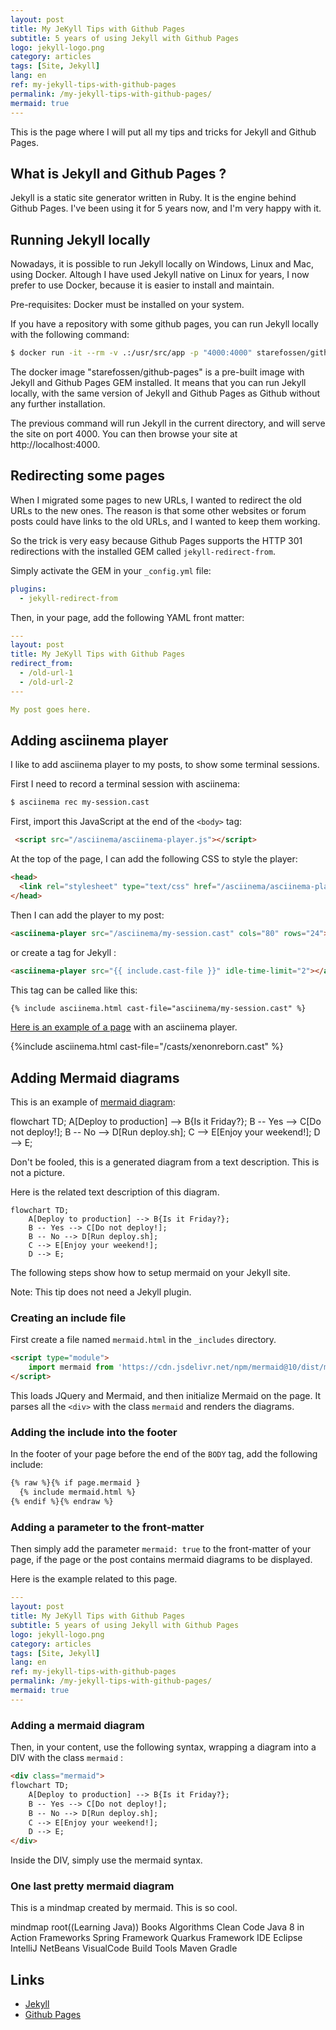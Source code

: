 ```yaml
---
layout: post
title: My JeKyll Tips with Github Pages
subtitle: 5 years of using Jekyll with Github Pages
logo: jekyll-logo.png
category: articles
tags: [Site, Jekyll]
lang: en
ref: my-jekyll-tips-with-github-pages
permalink: /my-jekyll-tips-with-github-pages/
mermaid: true
---
```


<div class="intro" markdown='1'>
This is the page where I will put all my tips and tricks for Jekyll and Github Pages.
</div>
<!--excerpt-->


## What is Jekyll and Github Pages ?

Jekyll is a static site generator written in Ruby. It is the engine behind Github Pages.
I've been using it for 5 years now, and I'm very happy with it.

## Running Jekyll locally

Nowadays, it is possible to run Jekyll locally on Windows, Linux and Mac, using Docker.
Altough I have used Jekyll native on Linux for years, I now prefer to use Docker, because it is easier to install and maintain.

Pre-requisites: Docker must be installed on your system.

If you have a repository with some github pages, you can run Jekyll locally with the following command:

```bash
$ docker run -it --rm -v .:/usr/src/app -p "4000:4000" starefossen/github-pages
```

The docker image "starefossen/github-pages" is a pre-built image with Jekyll and Github Pages GEM installed. It means that you can run Jekyll locally, with the same version of Jekyll and Github Pages as Github without any further installation.

The previous command will run Jekyll in the current directory, and will serve the site on port 4000. You can then browse your site at http://localhost:4000.

## Redirecting some pages

When I migrated some pages to new URLs, I wanted to redirect the old URLs to the new ones. The reason is that some other websites or forum posts could have links to the old URLs, and I wanted to keep them working.

So the trick is very easy because Github Pages supports the HTTP 301 redirections with the installed GEM called `jekyll-redirect-from`.

Simply activate the GEM in your `_config.yml` file:

```yaml
plugins:
  - jekyll-redirect-from
```

Then, in your page, add the following YAML front matter:

```yaml
---
layout: post
title: My JeKyll Tips with Github Pages
redirect_from:
  - /old-url-1
  - /old-url-2
---

My post goes here.
```

## Adding asciinema player

I like to add asciinema player to my posts, to show some terminal sessions. 

First I need to record a terminal session with asciinema:

```bash
$ asciinema rec my-session.cast
```

First, import this JavaScript at the end of the `<body>` tag:

```html
 <script src="/asciinema/asciinema-player.js"></script>  
```

At the top of the page, I can add the following CSS to style the player:

```html
<head>
  <link rel="stylesheet" type="text/css" href="/asciinema/asciinema-player.css">
</head>
```

Then I can add the player to my post:
  
```html
<asciinema-player src="/asciinema/my-session.cast" cols="80" rows="24"></asciinema-player>
```

or create a tag for Jekyll :

```html
<asciinema-player src="{{ include.cast-file }}" idle-time-limit="2"></asciinema-player>
```

This tag can be called like this:
  
```html
{% include asciinema.html cast-file="asciinema/my-session.cast" %}
```

[Here is an example of a page](/Xenon-Reborn) with an asciinema player.

{%include asciinema.html cast-file="/casts/xenonreborn.cast" %}

## Adding Mermaid diagrams

This is an example of [mermaid diagram](http://mermaid.js.org/):  

<div class="mermaid">
flowchart TD;
    A[Deploy to production] --> B{Is it Friday?};
    B -- Yes --> C[Do not deploy!];
    B -- No --> D[Run deploy.sh];
    C --> E[Enjoy your weekend!];
    D --> E;
</div>

Don't be fooled, this is a generated diagram from a text description. This is not a picture.

Here is the related text description of this diagram.

```text
flowchart TD;
    A[Deploy to production] --> B{Is it Friday?};
    B -- Yes --> C[Do not deploy!];
    B -- No --> D[Run deploy.sh];
    C --> E[Enjoy your weekend!];
    D --> E;
```

The following steps show how to setup mermaid on your Jekyll site.

Note: This tip does not need a Jekyll plugin.

### Creating an include file

First create a file named `mermaid.html` in the `_includes` directory.

```html
<script type="module">
    import mermaid from 'https://cdn.jsdelivr.net/npm/mermaid@10/dist/mermaid.esm.min.mjs';
</script>
```

This loads JQuery and Mermaid, and then initialize Mermaid on the page.
It parses all the `<div>` with the class `mermaid` and renders the diagrams.

### Adding the include into the footer

In the footer of your page before the end of the `BODY` tag, add the following include:

```html
{% raw %}{% if page.mermaid }
  {% include mermaid.html %}
{% endif %}{% endraw %}
```

### Adding a parameter to the front-matter

Then simply add the parameter `mermaid: true` to the front-matter of your page, if the page or the post contains mermaid diagrams to be displayed.

Here is the example related to this page.

```yaml 
---
layout: post
title: My JeKyll Tips with Github Pages
subtitle: 5 years of using Jekyll with Github Pages
logo: jekyll-logo.png
category: articles
tags: [Site, Jekyll]
lang: en
ref: my-jekyll-tips-with-github-pages
permalink: /my-jekyll-tips-with-github-pages/
mermaid: true
---
```	

### Adding a mermaid diagram

Then, in your content, use the following syntax, wrapping a diagram into a DIV with the class `mermaid`	:

```html
<div class="mermaid">
flowchart TD;
    A[Deploy to production] --> B{Is it Friday?};
    B -- Yes --> C[Do not deploy!];
    B -- No --> D[Run deploy.sh];
    C --> E[Enjoy your weekend!];
    D --> E;
</div>  
```

Inside the DIV, simply use the mermaid syntax.

### One last pretty mermaid diagram

This is a mindmap created by mermaid. This is so cool.

<div class="mermaid">
        mindmap
        root((Learning Java))
          Books
            Algorithms
            Clean Code
            Java 8 in Action
          Frameworks
            Spring Framework
            Quarkus Framework
          IDE
            Eclipse
            IntelliJ
            NetBeans
            VisualCode
          Build Tools
            Maven
            Gradle  
</div>      

## Links

- [Jekyll](https://jekyllrb.com/)
- [Github Pages](https://pages.github.com/)
